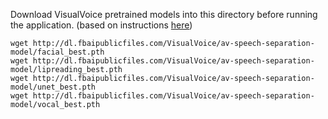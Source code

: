 Download VisualVoice pretrained models into this directory before running the application.
(based on instructions [here](https://github.com/facebookresearch/VisualVoice?tab=readme-ov-file#demo-with-the-pre-trained-models))

```
wget http://dl.fbaipublicfiles.com/VisualVoice/av-speech-separation-model/facial_best.pth
wget http://dl.fbaipublicfiles.com/VisualVoice/av-speech-separation-model/lipreading_best.pth
wget http://dl.fbaipublicfiles.com/VisualVoice/av-speech-separation-model/unet_best.pth
wget http://dl.fbaipublicfiles.com/VisualVoice/av-speech-separation-model/vocal_best.pth
```